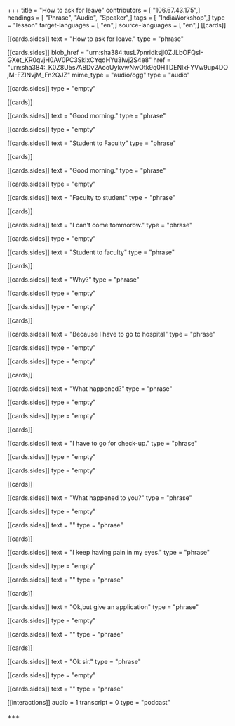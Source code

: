 +++
title = "How to ask for leave"
contributors = [ "106.67.43.175",]
headings = [ "Phrase", "Audio", "Speaker",]
tags = [ "IndiaWorkshop",]
type = "lesson"
target-languages = [ "en",]
source-languages = [ "en",]
[[cards]]

[[cards.sides]]
text = "How to ask for leave."
type = "phrase"

[[cards.sides]]
blob_href = "urn:sha384:tusL7pnridksjl0ZJLbOFQsI-GXet_KR0qvjH0AV0PC3SkIxCYqdHYu3Iwj2S4e8"
href = "urn:sha384:_K0Z8U5s7A8Dv2AooUykvwNwOtk9q0HTDENlxFYVw9up4DOjM-FZINvjM_Fn2QJZ"
mime_type = "audio/ogg"
type = "audio"

[[cards.sides]]
type = "empty"

[[cards]]

[[cards.sides]]
text = "Good morning."
type = "phrase"

[[cards.sides]]
type = "empty"

[[cards.sides]]
text = "Student to Faculty"
type = "phrase"

[[cards]]

[[cards.sides]]
text = "Good morning."
type = "phrase"

[[cards.sides]]
type = "empty"

[[cards.sides]]
text = "Faculty to student"
type = "phrase"

[[cards]]

[[cards.sides]]
text = "I can't come tommorow."
type = "phrase"

[[cards.sides]]
type = "empty"

[[cards.sides]]
text = "Student to faculty"
type = "phrase"

[[cards]]

[[cards.sides]]
text = "Why?"
type = "phrase"

[[cards.sides]]
type = "empty"

[[cards.sides]]
type = "empty"

[[cards]]

[[cards.sides]]
text = "Because I have to go to hospital"
type = "phrase"

[[cards.sides]]
type = "empty"

[[cards.sides]]
type = "empty"

[[cards]]

[[cards.sides]]
text = "What happened?"
type = "phrase"

[[cards.sides]]
type = "empty"

[[cards.sides]]
type = "empty"

[[cards]]

[[cards.sides]]
text = "I have to go for check-up."
type = "phrase"

[[cards.sides]]
type = "empty"

[[cards.sides]]
type = "empty"

[[cards]]

[[cards.sides]]
text = "What happened to you?"
type = "phrase"

[[cards.sides]]
type = "empty"

[[cards.sides]]
text = ""
type = "phrase"

[[cards]]

[[cards.sides]]
text = "I keep having pain in my eyes."
type = "phrase"

[[cards.sides]]
type = "empty"

[[cards.sides]]
text = ""
type = "phrase"

[[cards]]

[[cards.sides]]
text = "Ok,but give an application"
type = "phrase"

[[cards.sides]]
type = "empty"

[[cards.sides]]
text = ""
type = "phrase"

[[cards]]

[[cards.sides]]
text = "Ok sir."
type = "phrase"

[[cards.sides]]
type = "empty"

[[cards.sides]]
text = ""
type = "phrase"

[[interactions]]
audio = 1
transcript = 0
type = "podcast"

+++
